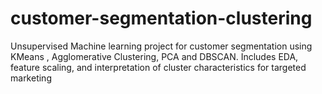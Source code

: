 # customer-segmentation-clustering
Unsupervised Machine learning project for customer segmentation using KMeans , Agglomerative Clustering, PCA and DBSCAN. Includes EDA, feature scaling, and interpretation of cluster characteristics for targeted marketing 
